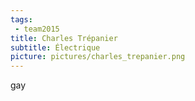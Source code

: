 ```yaml
---
tags:
 - team2015
title: Charles Trépanier
subtitle: Électrique
picture: pictures/charles_trepanier.png
---
```


gay
